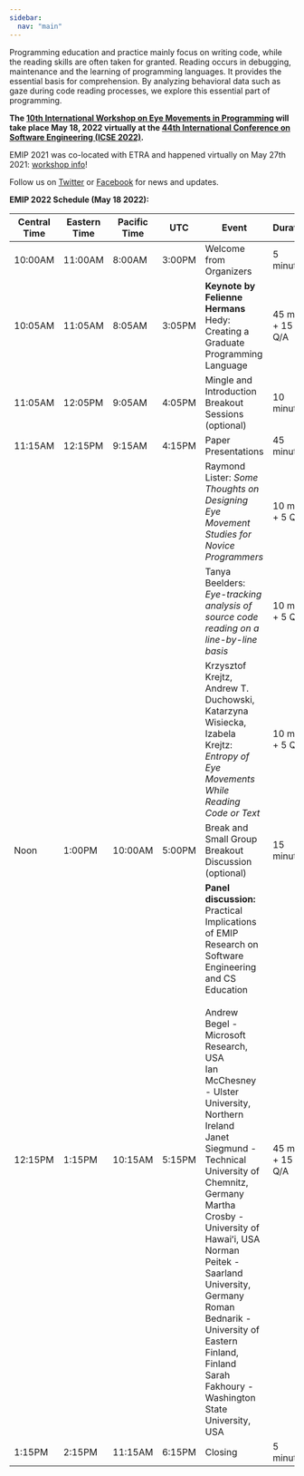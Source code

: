 ```yaml
---
sidebar:
  nav: "main"
---
```

Programming education and practice mainly focus on writing code, while the reading skills are often taken for granted. Reading occurs in debugging, maintenance and the learning of programming languages. It provides the essential basis for comprehension. By analyzing behavioral data such as gaze during code reading processes, we explore this essential part of programming.

**The [10th International Workshop on Eye Movements in Programming](/workshop/emip-2022/) will take place May 18, 2022 virtually at the [44th International Conference on Software Engineering (ICSE 2022)](https://conf.researchr.org/home/icse-2022).**

EMIP 2021 was co-located with ETRA and happened virtually on May 27th 2021: [workshop info](/workshop/emip-2021)!

Follow us on [Twitter](https://twitter.com/emipws) or [Facebook](https://www.facebook.com/emipws/) for news and updates.

**EMIP 2022 Schedule (May 18 2022):**

| Central Time | Eastern Time | Pacific Time | UTC | Event | Duration |
| --- | --- | --- | --- | --- | --- |
| 10:00AM | 11:00AM | 8:00AM | 3:00PM | Welcome from Organizers | 5 minutes |
| 10:05AM | 11:05AM | 8:05AM | 3:05PM | **Keynote by Felienne Hermans**<br />Hedy: Creating a Graduate Programming Language | 45 mins + 15 Q/A|
| 11:05AM | 12:05PM | 9:05AM | 4:05PM | Mingle and Introduction Breakout Sessions (optional) | 10 minutes |
| 11:15AM | 12:15PM | 9:15AM | 4:15PM | Paper Presentations | 45 minutes |
| | | | | Raymond Lister: *Some Thoughts on Designing Eye Movement Studies for Novice Programmers* | 10 mins + 5 Q/A |
| | | | | Tanya Beelders: *Eye-tracking analysis of source code reading on a line-by-line basis* | 10 mins + 5 Q/A |
| | | | | Krzysztof Krejtz, Andrew T. Duchowski, Katarzyna Wisiecka, Izabela Krejtz: *Entropy of Eye Movements While Reading Code or Text* | 10 mins + 5 Q/A |
| Noon | 1:00PM | 10:00AM | 5:00PM | Break and Small Group Breakout Discussion (optional) | 15 minutes
| 12:15PM | 1:15PM | 10:15AM | 5:15PM | **Panel discussion:** Practical Implications of EMIP Research on Software Engineering and CS Education<br /><br />Andrew Begel - Microsoft Research, USA<br />Ian McChesney - Ulster University, Northern Ireland<br />Janet Siegmund - Technical University of Chemnitz, Germany<br />Martha Crosby - University of Hawaiʻi, USA<br />Norman Peitek - Saarland University, Germany<br />Roman Bednarik - University of Eastern Finland, Finland<br />Sarah Fakhoury - Washington State University, USA | 45 mins + 15 Q/A |
| 1:15PM | 2:15PM | 11:15AM | 6:15PM | Closing | 5 minutes |
